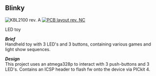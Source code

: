 ## Blinky  

![KBL2100 rev. A](https://live.staticflickr.com/65535/52433833349_3d5e08afbe_q.jpg "prototype")
[![PCB layout rev. NC](https://live.staticflickr.com/65535/52433952670_b8c6aaf7c5_q.jpg "pcb layout")](https://flic.kr/p/2nTpHmJ)  

LED toy

***Brief***  
Handheld toy with 3 LED's and 3 buttons, containing various games and light show sequences.

***Design***  
This project uses an atmega328p to interact with 3 push-buttons and 3 LED's.
Contains an ICSP header to flash fw onto the device via PICkit 4.
